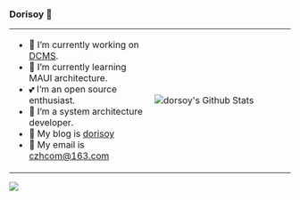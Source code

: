 ### **Dorisoy**   👋

<table>
<tr>
<td width="50%">

- 🔭 I’m currently working on [DCMS](https://github.com/dorisoy/dcms).
- 🌱 I’m currently learning MAUI architecture.
- 💕 I’m an open source enthusiast.
- 🖖 I’m a system architecture developer.
- 🖖 My blog is [dorisoy](http://www.dorsoy.com/)
- 🖖 My email is [czhcom@163.com](mailto:czhcom@163.com)

</td>
<td>

 ![dorsoy's Github Stats](https://github-readme-stats.vercel.app/api?username=dorisoy&show_icons=true&hide_border=true)
 
 </td>
 </tr>
</table>


<img src="https://github-profile-trophy.vercel.app/?username=dorisoy&theme=flat&no-frame=true&margin-w=30" />
